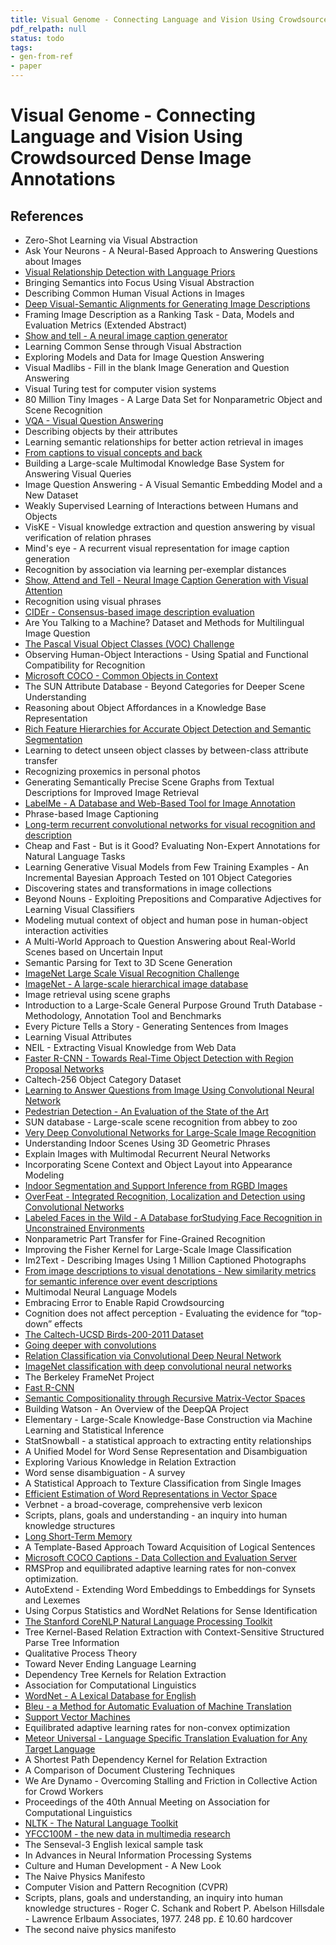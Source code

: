 ```yaml
---
title: Visual Genome - Connecting Language and Vision Using Crowdsourced Dense Image Annotations
pdf_relpath: null
status: todo
tags:
- gen-from-ref
- paper
---
```


# Visual Genome - Connecting Language and Vision Using Crowdsourced Dense Image Annotations

## References

- Zero-Shot Learning via Visual Abstraction
- Ask Your Neurons - A Neural-Based Approach to Answering Questions about Images
- [Visual Relationship Detection with Language Priors](./visual-relationship-detection-with-language-priors.md)
- Bringing Semantics into Focus Using Visual Abstraction
- Describing Common Human Visual Actions in Images
- [Deep Visual-Semantic Alignments for Generating Image Descriptions](./deep-visual-semantic-alignments-for-generating-image-descriptions.md)
- Framing Image Description as a Ranking Task - Data, Models and Evaluation Metrics (Extended Abstract)
- [Show and tell - A neural image caption generator](./show-and-tell-a-neural-image-caption-generator.md)
- Learning Common Sense through Visual Abstraction
- Exploring Models and Data for Image Question Answering
- Visual Madlibs - Fill in the blank Image Generation and Question Answering
- Visual Turing test for computer vision systems
- 80 Million Tiny Images - A Large Data Set for Nonparametric Object and Scene Recognition
- [VQA - Visual Question Answering](./vqa-visual-question-answering.md)
- Describing objects by their attributes
- Learning semantic relationships for better action retrieval in images
- [From captions to visual concepts and back](./from-captions-to-visual-concepts-and-back.md)
- Building a Large-scale Multimodal Knowledge Base System for Answering Visual Queries
- Image Question Answering - A Visual Semantic Embedding Model and a New Dataset
- Weakly Supervised Learning of Interactions between Humans and Objects
- VisKE - Visual knowledge extraction and question answering by visual verification of relation phrases
- Mind's eye - A recurrent visual representation for image caption generation
- Recognition by association via learning per-exemplar distances
- [Show, Attend and Tell - Neural Image Caption Generation with Visual Attention](./show-attend-and-tell-neural-image-caption-generation-with-visual-attention.md)
- Recognition using visual phrases
- [CIDEr - Consensus-based image description evaluation](./cider-consensus-based-image-description-evaluation.md)
- Are You Talking to a Machine? Dataset and Methods for Multilingual Image Question
- [The Pascal Visual Object Classes (VOC) Challenge](./the-pascal-visual-object-classes-voc-challenge.md)
- Observing Human-Object Interactions - Using Spatial and Functional Compatibility for Recognition
- [Microsoft COCO - Common Objects in Context](./microsoft-coco-common-objects-in-context.md)
- The SUN Attribute Database - Beyond Categories for Deeper Scene Understanding
- Reasoning about Object Affordances in a Knowledge Base Representation
- [Rich Feature Hierarchies for Accurate Object Detection and Semantic Segmentation](./rich-feature-hierarchies-for-accurate-object-detection-and-semantic-segmentation.md)
- Learning to detect unseen object classes by between-class attribute transfer
- Recognizing proxemics in personal photos
- Generating Semantically Precise Scene Graphs from Textual Descriptions for Improved Image Retrieval
- [LabelMe - A Database and Web-Based Tool for Image Annotation](./labelme-a-database-and-web-based-tool-for-image-annotation.md)
- Phrase-based Image Captioning
- [Long-term recurrent convolutional networks for visual recognition and description](./long-term-recurrent-convolutional-networks-for-visual-recognition-and-description.md)
- Cheap and Fast - But is it Good? Evaluating Non-Expert Annotations for Natural Language Tasks
- Learning Generative Visual Models from Few Training Examples - An Incremental Bayesian Approach Tested on 101 Object Categories
- Discovering states and transformations in image collections
- Beyond Nouns - Exploiting Prepositions and Comparative Adjectives for Learning Visual Classifiers
- Modeling mutual context of object and human pose in human-object interaction activities
- A Multi-World Approach to Question Answering about Real-World Scenes based on Uncertain Input
- Semantic Parsing for Text to 3D Scene Generation
- [ImageNet Large Scale Visual Recognition Challenge](./imagenet-large-scale-visual-recognition-challenge.md)
- [ImageNet - A large-scale hierarchical image database](./imagenet-a-large-scale-hierarchical-image-database.md)
- Image retrieval using scene graphs
- Introduction to a Large-Scale General Purpose Ground Truth Database - Methodology, Annotation Tool and Benchmarks
- Every Picture Tells a Story - Generating Sentences from Images
- Learning Visual Attributes
- NEIL - Extracting Visual Knowledge from Web Data
- [Faster R-CNN - Towards Real-Time Object Detection with Region Proposal Networks](./faster-r-cnn-towards-real-time-object-detection-with-region-proposal-networks.md)
- Caltech-256 Object Category Dataset
- [Learning to Answer Questions from Image Using Convolutional Neural Network](./learning-to-answer-questions-from-image-using-convolutional-neural-network.md)
- [Pedestrian Detection - An Evaluation of the State of the Art](./pedestrian-detection-an-evaluation-of-the-state-of-the-art.md)
- SUN database - Large-scale scene recognition from abbey to zoo
- [Very Deep Convolutional Networks for Large-Scale Image Recognition](./very-deep-convolutional-networks-for-large-scale-image-recognition.md)
- Understanding Indoor Scenes Using 3D Geometric Phrases
- Explain Images with Multimodal Recurrent Neural Networks
- Incorporating Scene Context and Object Layout into Appearance Modeling
- [Indoor Segmentation and Support Inference from RGBD Images](./indoor-segmentation-and-support-inference-from-rgbd-images.md)
- [OverFeat - Integrated Recognition, Localization and Detection using Convolutional Networks](./overfeat-integrated-recognition-localization-and-detection-using-convolutional-networks.md)
- [Labeled Faces in the Wild - A Database forStudying Face Recognition in Unconstrained Environments](./labeled-faces-in-the-wild-a-database-forstudying-face-recognition-in-unconstrained-environments.md)
- Nonparametric Part Transfer for Fine-Grained Recognition
- Improving the Fisher Kernel for Large-Scale Image Classification
- Im2Text - Describing Images Using 1 Million Captioned Photographs
- [From image descriptions to visual denotations - New similarity metrics for semantic inference over event descriptions](./from-image-descriptions-to-visual-denotations-new-similarity-metrics-for-semantic-inference-over-event-descriptions.md)
- Multimodal Neural Language Models
- Embracing Error to Enable Rapid Crowdsourcing
- Cognition does not affect perception - Evaluating the evidence for “top-down” effects
- [The Caltech-UCSD Birds-200-2011 Dataset](./the-caltech-ucsd-birds-200-2011-dataset.md)
- [Going deeper with convolutions](./going-deeper-with-convolutions.md)
- [Relation Classification via Convolutional Deep Neural Network](./relation-classification-via-convolutional-deep-neural-network.md)
- [ImageNet classification with deep convolutional neural networks](./imagenet-classification-with-deep-convolutional-neural-networks.md)
- The Berkeley FrameNet Project
- [Fast R-CNN](./fast-r-cnn.md)
- [Semantic Compositionality through Recursive Matrix-Vector Spaces](./semantic-compositionality-through-recursive-matrix-vector-spaces.md)
- Building Watson - An Overview of the DeepQA Project
- Elementary - Large-Scale Knowledge-Base Construction via Machine Learning and Statistical Inference
- StatSnowball - a statistical approach to extracting entity relationships
- A Unified Model for Word Sense Representation and Disambiguation
- Exploring Various Knowledge in Relation Extraction
- Word sense disambiguation - A survey
- A Statistical Approach to Texture Classification from Single Images
- [Efficient Estimation of Word Representations in Vector Space](./efficient-estimation-of-word-representations-in-vector-space.md)
- Verbnet - a broad-coverage, comprehensive verb lexicon
- Scripts, plans, goals and understanding - an inquiry into human knowledge structures
- [Long Short-Term Memory](./long-short-term-memory.md)
- A Template-Based Approach Toward Acquisition of Logical Sentences
- [Microsoft COCO Captions - Data Collection and Evaluation Server](./microsoft-coco-captions-data-collection-and-evaluation-server.md)
- RMSProp and equilibrated adaptive learning rates for non-convex optimization.
- AutoExtend - Extending Word Embeddings to Embeddings for Synsets and Lexemes
- Using Corpus Statistics and WordNet Relations for Sense Identification
- [The Stanford CoreNLP Natural Language Processing Toolkit](./the-stanford-corenlp-natural-language-processing-toolkit.md)
- Tree Kernel-Based Relation Extraction with Context-Sensitive Structured Parse Tree Information
- Qualitative Process Theory
- Toward Never Ending Language Learning
- Dependency Tree Kernels for Relation Extraction
- Association for Computational Linguistics
- [WordNet - A Lexical Database for English](./wordnet-a-lexical-database-for-english.md)
- [Bleu - a Method for Automatic Evaluation of Machine Translation](./bleu-a-method-for-automatic-evaluation-of-machine-translation.md)
- [Support Vector Machines](./support-vector-machines.md)
- Equilibrated adaptive learning rates for non-convex optimization
- [Meteor Universal - Language Specific Translation Evaluation for Any Target Language](./meteor-universal-language-specific-translation-evaluation-for-any-target-language.md)
- A Shortest Path Dependency Kernel for Relation Extraction
- A Comparison of Document Clustering Techniques
- We Are Dynamo - Overcoming Stalling and Friction in Collective Action for Crowd Workers
- Proceedings of the 40th Annual Meeting on Association for Computational Linguistics
- [NLTK - The Natural Language Toolkit](./nltk-the-natural-language-toolkit.md)
- [YFCC100M - the new data in multimedia research](./yfcc100m-the-new-data-in-multimedia-research.md)
- The Senseval-3 English lexical sample task
- In Advances in Neural Information Processing Systems
- Culture and Human Development - A New Look
- The Naive Physics Manifesto
- Computer Vision and Pattern Recognition (CVPR)
- Scripts, plans, goals and understanding, an inquiry into human knowledge structures - Roger C. Schank and Robert P. Abelson Hillsdale - Lawrence Erlbaum Associates, 1977. 248 pp. £ 10.60 hardcover
- The second naive physics manifesto

